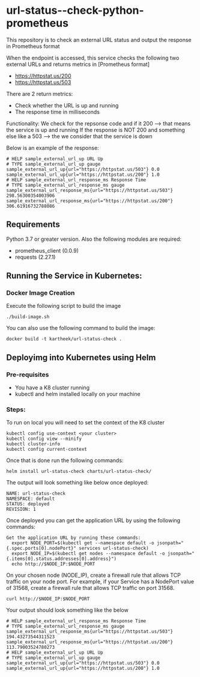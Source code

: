 # url-status--check-python-prometheus

This repository is to check an external URL status and output the response in Prometheus format

When the endpoint is accessed, this service checks the following two external URLs and returns metrics in [Prometheus format]

-   <https://httpstat.us/200> 
-   <https://httpstat.us/503>

There are 2 return metrics:

-   Check whether the URL is up and running
-   The response time in milliseconds

Functionality:
We check for the repsonse code and if it 200 --> that means the service is up and running
If the response is NOT 200 and something else like a 503 --> the we consider that the service is down

Below is an example of the response:

    # HELP sample_external_url_up URL Up
    # TYPE sample_external_url_up gauge
    sample_external_url_up{url="https://httpstat.us/503"} 0.0
    sample_external_url_up{url="https://httpstat.us/200"} 1.0
    # HELP sample_external_url_response_ms Response Time
    # TYPE sample_external_url_response_ms gauge
    sample_external_url_response_ms{url="https://httpstat.us/503"} 298.56300354003906
    sample_external_url_response_ms{url="https://httpstat.us/200"} 306.61916732788086

## Requirements

Python 3.7 or greater version. Also the following modules are required:

-   prometheus_client (0.0.9)
-   requests (2.27.1)

## Running the Service in Kubernetes:

### Docker Image Creation

Execute the following script to build the image

    ./build-image.sh

You can also use the following command to build the image:

    docker build -t kartheek/url-status-check .

## Deployimg into Kubernetes using Helm

### Pre-requisites

-   You have a K8 cluster running
-   kubectl and helm installed locally on your machine

### Steps:

To run on local you will need to set the context of the K8 cluster

    kubectl config use-context <your cluster>
    kubectl config view --minify
    kubectl cluster-info
    kubectl config current-context

Once that is done run the following commands:

    helm install url-status-check charts/url-status-check/

The output will look something like below once deployed:

    NAME: url-status-check
    NAMESPACE: default
    STATUS: deployed
    REVISION: 1

Once deployed you can get the application URL by using the following commands:

    Get the application URL by running these commands:
      export NODE_PORT=$(kubectl get --namespace default -o jsonpath="{.spec.ports[0].nodePort}" services url-status-check)
      export NODE_IP=$(kubectl get nodes --namespace default -o jsonpath="{.items[0].status.addresses[0].address}")
      echo http://$NODE_IP:$NODE_PORT

On your chosen node (NODE_IP), create a firewall rule that allows TCP traffic on your node port. 
For example, if your Service has a NodePort value of 31568, create a firewall rule that allows TCP traffic on port 31568.

    curl http://$NODE_IP:$NODE_PORT

Your output should look something like the below

    # HELP sample_external_url_response_ms Response Time
    # TYPE sample_external_url_response_ms gauge
    sample_external_url_response_ms{url="https://httpstat.us/503"} 194.43273544311523
    sample_external_url_response_ms{url="https://httpstat.us/200"} 113.79003524780273
    # HELP sample_external_url_up URL Up
    # TYPE sample_external_url_up gauge
    sample_external_url_up{url="https://httpstat.us/503"} 0.0
    sample_external_url_up{url="https://httpstat.us/200"} 1.0
